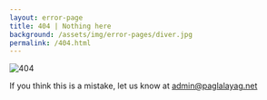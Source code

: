 ```yaml
---
layout: error-page
title: 404 | Nothing here
background: /assets/img/error-pages/diver.jpg
permalink: /404.html
---
```


![404]({{page.background}})

If you think this is a mistake, let us know at [admin@paglalayag.net](admin@paglalayag.net)
